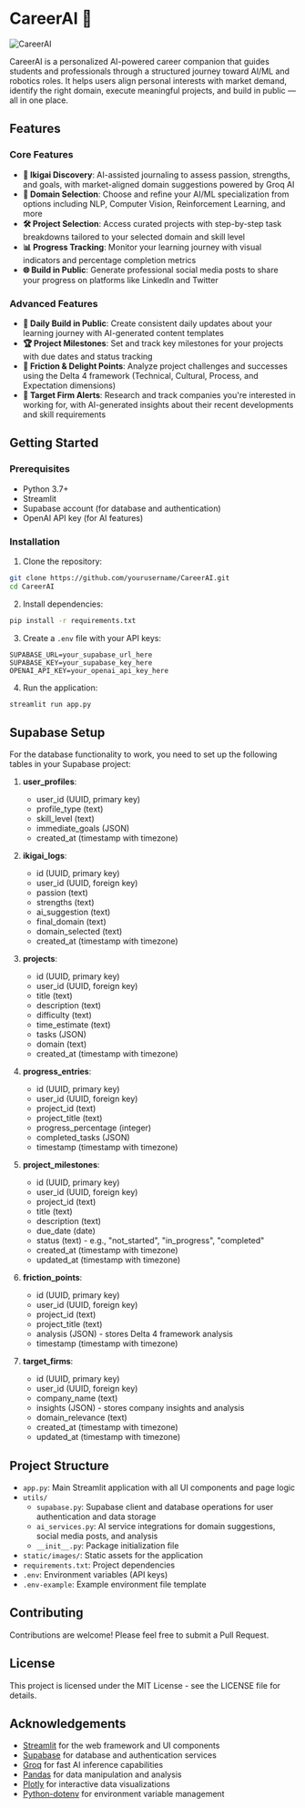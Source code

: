 # CareerAI 🚀
![CareerAI](https://github.com/user-attachments/assets/6a802027-d4b8-4cb8-af1c-00976acba399)


CareerAI is a personalized AI-powered career companion that guides students and professionals through a structured journey toward AI/ML and robotics roles. It helps users align personal interests with market demand, identify the right domain, execute meaningful projects, and build in public — all in one place.

## Features

### Core Features
- **🎯 Ikigai Discovery**: AI-assisted journaling to assess passion, strengths, and goals, with market-aligned domain suggestions powered by Groq AI
- **🧩 Domain Selection**: Choose and refine your AI/ML specialization from options including NLP, Computer Vision, Reinforcement Learning, and more
- **🛠️ Project Selection**: Access curated projects with step-by-step task breakdowns tailored to your selected domain and skill level
- **📊 Progress Tracking**: Monitor your learning journey with visual indicators and percentage completion metrics
- **🌐 Build in Public**: Generate professional social media posts to share your progress on platforms like LinkedIn and Twitter

### Advanced Features
- **📝 Daily Build in Public**: Create consistent daily updates about your learning journey with AI-generated content templates
- **🏆 Project Milestones**: Set and track key milestones for your projects with due dates and status tracking
- **🔄 Friction & Delight Points**: Analyze project challenges and successes using the Delta 4 framework (Technical, Cultural, Process, and Expectation dimensions)
- **🎯 Target Firm Alerts**: Research and track companies you're interested in working for, with AI-generated insights about their recent developments and skill requirements

## Getting Started

### Prerequisites

- Python 3.7+
- Streamlit
- Supabase account (for database and authentication)
- OpenAI API key (for AI features)

### Installation

1. Clone the repository:
```bash
git clone https://github.com/yourusername/CareerAI.git
cd CareerAI
```

2. Install dependencies:
```bash
pip install -r requirements.txt
```

3. Create a `.env` file with your API keys:
```
SUPABASE_URL=your_supabase_url_here
SUPABASE_KEY=your_supabase_key_here
OPENAI_API_KEY=your_openai_api_key_here
```

4. Run the application:
```bash
streamlit run app.py
```

## Supabase Setup

For the database functionality to work, you need to set up the following tables in your Supabase project:

1. **user_profiles**:
   - user_id (UUID, primary key)
   - profile_type (text)
   - skill_level (text)
   - immediate_goals (JSON)
   - created_at (timestamp with timezone)

2. **ikigai_logs**:
   - id (UUID, primary key)
   - user_id (UUID, foreign key)
   - passion (text)
   - strengths (text)
   - ai_suggestion (text)
   - final_domain (text)
   - domain_selected (text)
   - created_at (timestamp with timezone)

3. **projects**:
   - id (UUID, primary key)
   - user_id (UUID, foreign key)
   - title (text)
   - description (text)
   - difficulty (text)
   - time_estimate (text)
   - tasks (JSON)
   - domain (text)
   - created_at (timestamp with timezone)

4. **progress_entries**:
   - id (UUID, primary key)
   - user_id (UUID, foreign key)
   - project_id (text)
   - project_title (text)
   - progress_percentage (integer)
   - completed_tasks (JSON)
   - timestamp (timestamp with timezone)
   
5. **project_milestones**:
   - id (UUID, primary key)
   - user_id (UUID, foreign key)
   - project_id (text)
   - title (text)
   - description (text)
   - due_date (date)
   - status (text) - e.g., "not_started", "in_progress", "completed"
   - created_at (timestamp with timezone)
   - updated_at (timestamp with timezone)
   
6. **friction_points**:
   - id (UUID, primary key)
   - user_id (UUID, foreign key)
   - project_id (text)
   - project_title (text)
   - analysis (JSON) - stores Delta 4 framework analysis
   - timestamp (timestamp with timezone)
   
7. **target_firms**:
   - id (UUID, primary key)
   - user_id (UUID, foreign key)
   - company_name (text)
   - insights (JSON) - stores company insights and analysis
   - domain_relevance (text)
   - created_at (timestamp with timezone)
   - updated_at (timestamp with timezone)

## Project Structure

- `app.py`: Main Streamlit application with all UI components and page logic
- `utils/`
  - `supabase.py`: Supabase client and database operations for user authentication and data storage
  - `ai_services.py`: AI service integrations for domain suggestions, social media posts, and analysis
  - `__init__.py`: Package initialization file
- `static/images/`: Static assets for the application
- `requirements.txt`: Project dependencies
- `.env`: Environment variables (API keys)
- `.env-example`: Example environment file template

## Contributing

Contributions are welcome! Please feel free to submit a Pull Request.

## License

This project is licensed under the MIT License - see the LICENSE file for details.

## Acknowledgements

- [Streamlit](https://streamlit.io/) for the web framework and UI components
- [Supabase](https://supabase.io/) for database and authentication services
- [Groq](https://groq.com/) for fast AI inference capabilities
- [Pandas](https://pandas.pydata.org/) for data manipulation and analysis
- [Plotly](https://plotly.com/) for interactive data visualizations
- [Python-dotenv](https://github.com/theskumar/python-dotenv) for environment variable management
